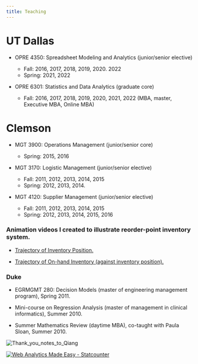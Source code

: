 ```yaml
---
title: Teaching
---
```


# UT Dallas

* OPRE 4350: Spreadsheet Modeling and Analytics (junior/senior elective)

    - Fall: 2016, 2017, 2018, 2019, 2020. 2022
    - Spring: 2021, 2022

* OPRE 6301: Statistics and Data Analytics (graduate core)

    - Fall: 2016, 2017, 2018, 2019, 2020, 2021, 2022 (MBA, master, Executive MBA, Online MBA)

# Clemson

* MGT 3900: Operations Management (junior/senior core)
    
    - Spring: 2015, 2016

* MGT 3170: Logistic Management (junior/senior elective)

    - Fall: 2011, 2012, 2013, 2014, 2015 
    - Spring: 2012, 2013, 2014. 
    
* MGT 4120: Supplier Management (junior/senior elective)

    - Fall: 2011, 2012, 2013, 2014, 2015 
    - Spring: 2012, 2013, 2014, 2015, 2016

### Animation videos I created to illustrate reorder-point inventory system.

* [Trajectory of Inventory Position.](/img/position.mp4)

* [Trajectory of On-hand Inventory (against inventory position).](/img/on-hand.mp4) 

### Duke

* EGRMGMT 280: Decision Models (master of engineering management program), Spring 2011.

* Mini-course on Regression Analysis (master of management in clinical informatics), Summer 2010.

* Summer Mathematics Review (daytime MBA), co-taught with Paula Sloan, Summer 2010.

![Thank_you_notes_to_Qiang](/img/Thank_you_notes_to_Qiang.jpg)

<!-- Default Statcounter code for My Teaching website
shouqiangwang.netlify.app/teaching -->
<script type="text/javascript">
var sc_project=10633364; 
var sc_invisible=1; 
var sc_security="5e4586e1"; 
</script>
<script type="text/javascript"
src="https://www.statcounter.com/counter/counter.js"
async></script>
<noscript><div class="statcounter"><a title="Web Analytics
Made Easy - Statcounter" href="https://statcounter.com/"
target="_blank"><img class="statcounter"
src="https://c.statcounter.com/10633364/0/5e4586e1/1/"
alt="Web Analytics Made Easy - Statcounter"
referrerPolicy="no-referrer-when-downgrade"></a></div></noscript>
<!-- End of Statcounter Code -->